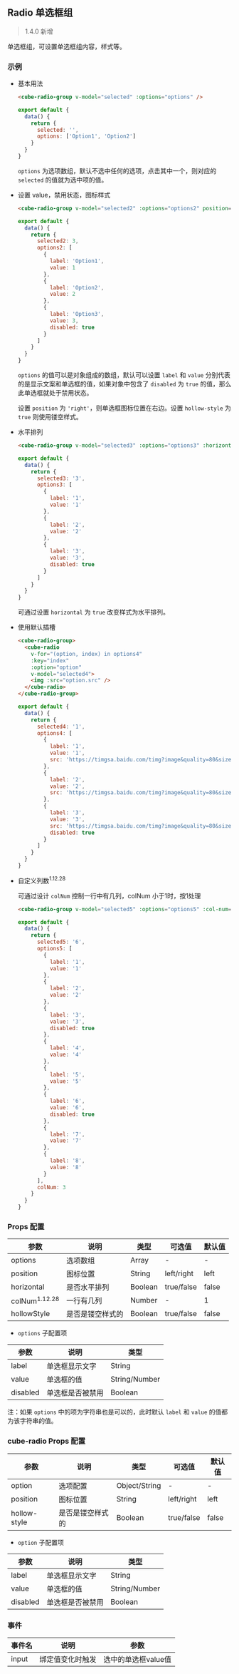 ## Radio 单选框组

> 1.4.0 新增

单选框组，可设置单选框组内容，样式等。

### 示例

- 基本用法

  ```html
  <cube-radio-group v-model="selected" :options="options" />
  ```
  ```js
  export default {
    data() {
      return {
        selected: '',
        options: ['Option1', 'Option2']
      }
    }
  }
  ```

  `options` 为选项数组，默认不选中任何的选项，点击其中一个，则对应的 `selected` 的值就为选中项的值。

- 设置 value，禁用状态，图标样式

  ```html
  <cube-radio-group v-model="selected2" :options="options2" position="right" :hollow-style="true" />
  ```
  ```js
  export default {
    data() {
      return {
        selected2: 3,
        options2: [
          {
            label: 'Option1',
            value: 1
          },
          {
            label: 'Option2',
            value: 2
          },
          {
            label: 'Option3',
            value: 3,
            disabled: true
          }
        ]
      }
    }
  }
  ```

  `options` 的值可以是对象组成的数组，默认可以设置 `label` 和 `value` 分别代表的是显示文案和单选框的值，如果对象中包含了 `disabled` 为 `true` 的值，那么此单选框就处于禁用状态。

  设置 `position` 为 `'right'`，则单选框图标位置在右边。设置 `hollow-style` 为 `true` 则使用镂空样式。

- 水平排列

  ```html
  <cube-radio-group v-model="selected3" :options="options3" :horizontal="true" />
  ```
  ```js
  export default {
    data() {
      return {
        selected3: '3',
        options3: [
          {
            label: '1',
            value: '1'
          },
          {
            label: '2',
            value: '2'
          },
          {
            label: '3',
            value: '3',
            disabled: true
          }
        ]
      }
    }
  }
  ```

  可通过设置 `horizontal` 为 `true` 改变样式为水平排列。

- 使用默认插槽

  ```html
  <cube-radio-group>
    <cube-radio
      v-for="(option, index) in options4"
      :key="index"
      :option="option"
      v-model="selected4">
      <img :src="option.src" />
    </cube-radio>
  </cube-radio-group>
  ```

  ```js
  export default {
    data() {
      return {
        selected4: '1',
        options4: [
          {
            label: '1',
            value: '1',
            src: 'https://timgsa.baidu.com/timg?image&quality=80&size=b9999_10000&sec=1516805611092&di=80d0f229dd999ffa3be79d6e317832b0&imgtype=0&src=http%3A%2F%2Fimglf0.ph.126.net%2F1EnYPI5Vzo2fCkyy2GsJKg%3D%3D%2F2829667940890114965.jpg'
          },
          {
            label: '2',
            value: '2',
            src: 'https://timgsa.baidu.com/timg?image&quality=80&size=b9999_10000&sec=1516805611092&di=80d0f229dd999ffa3be79d6e317832b0&imgtype=0&src=http%3A%2F%2Fimglf0.ph.126.net%2F1EnYPI5Vzo2fCkyy2GsJKg%3D%3D%2F2829667940890114965.jpg'
          },
          {
            label: '3',
            value: '3',
            src: 'https://timgsa.baidu.com/timg?image&quality=80&size=b9999_10000&sec=1516805611092&di=80d0f229dd999ffa3be79d6e317832b0&imgtype=0&src=http%3A%2F%2Fimglf0.ph.126.net%2F1EnYPI5Vzo2fCkyy2GsJKg%3D%3D%2F2829667940890114965.jpg',
            disabled: true
          }
        ]
      }
    }
  }
  ```

- 自定义列数<sup>1.12.28</sup>

  可通过设计 `colNum` 控制一行中有几列，colNum 小于1时，按1处理
  ```html
  <cube-radio-group v-model="selected5" :options="options5" :col-num="colNum" />
  ```

  ```js
  export default {
    data() {
      return {
        selected5: '6',
        options5: [
          {
            label: '1',
            value: '1'
          },
          {
            label: '2',
            value: '2'
          },
          {
            label: '3',
            value: '3',
            disabled: true
          },
          {
            label: '4',
            value: '4'
          },
          {
            label: '5',
            value: '5'
          },
          {
            label: '6',
            value: '6',
            disabled: true
          },
          {
            label: '7',
            value: '7'
          },
          {
            label: '8',
            value: '8'
          }
        ],
        colNum: 3
      }
    }
  }
  ```

### Props 配置

| 参数 | 说明 | 类型 | 可选值 | 默认值 |
| - | - | - | - | - |
| options | 选项数组 | Array | - | - |
| position | 图标位置 | String | left/right | left |
| horizontal | 是否水平排列 | Boolean | true/false | false |
| colNum<sup>1.12.28</sup> | 一行有几列 | Number | - | 1 |
| hollowStyle | 是否是镂空样式的 | Boolean | true/false | false |

* `options` 子配置项

| 参数 | 说明 | 类型 |
| - | - | - |
| label | 单选框显示文字 | String |
| value | 单选框的值 | String/Number |
| disabled | 单选框是否被禁用 | Boolean |

注：如果 `options` 中的项为字符串也是可以的，此时默认 `label` 和 `value` 的值都为该字符串的值。

### cube-radio Props 配置

| 参数 | 说明 | 类型 | 可选值 | 默认值 |
| - | - | - | - | - |
| option | 选项配置 | Object/String | - | - |
| position | 图标位置 | String | left/right | left |
| hollow-style | 是否是镂空样式的 | Boolean | true/false | false |

* `option` 子配置项

| 参数 | 说明 | 类型 |
| - | - | - |
| label | 单选框显示文字 | String |
| value | 单选框的值 | String/Number |
| disabled | 单选框是否被禁用 | Boolean |

### 事件

| 事件名 | 说明 | 参数 |
| - | - | - |
| input | 绑定值变化时触发 | 选中的单选框value值 |
